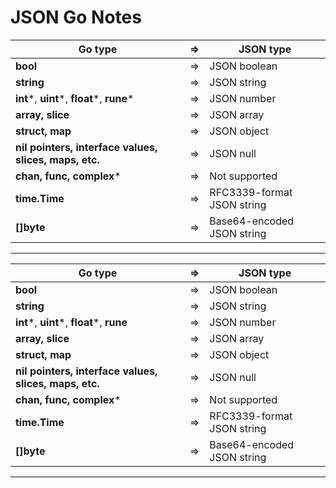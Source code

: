 # JSON Go Notes


| Go type | ⇒ | JSON type |
| -- | -- | -- |
| **bool** | ⇒ | JSON boolean |
| **string** | ⇒ | JSON string |
| **int***, **uint***, **float***, **rune*** | ⇒ | JSON number |
| **array, slice** | ⇒ | JSON array |
| **struct, map** | ⇒ | JSON object |
| **nil pointers, interface values, slices, maps, etc.** | ⇒ | JSON null |
| **chan, func, complex*** | ⇒ | Not supported |
| **time.Time** | ⇒ | RFC3339-format JSON string |
| **[]byte** | ⇒ | Base64-encoded JSON string |

---

| Go type | ⇒ | JSON type |
| -- | -- | -- |
| **bool** | ⇒ | JSON boolean |
| **string** | ⇒ | JSON string |
| **int***, **uint***, **float***, **rune** | ⇒ | JSON number |
| **array, slice** | ⇒ | JSON array |
| **struct, map** | ⇒ | JSON object |
| **nil pointers, interface values, slices, maps, etc.** | ⇒ | JSON null |
| **chan, func, complex*** | ⇒ | Not supported |
| **time.Time** | ⇒ | RFC3339-format JSON string |
| **[]byte** | ⇒ | Base64-encoded JSON string |

---
